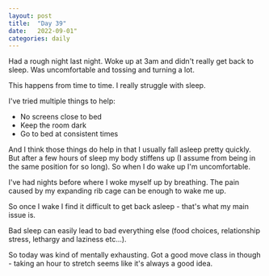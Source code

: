 ```yaml
---
layout: post
title:  "Day 39"
date:   2022-09-01"
categories: daily
---
```

Had a rough night last night. Woke up at 3am and didn't really get back to sleep. Was uncomfortable and tossing and turning a lot.

This happens from time to time. I really struggle with sleep.

I've tried multiple things to help:

* No screens close to bed
* Keep the room dark
* Go to bed at consistent times

And I think those things do help in that I usually fall asleep pretty quickly. But after a few hours of sleep my body stiffens up (I assume from being in the same position for so long). So when I do wake up I'm uncomfortable. 

I've had nights before where I woke myself up by breathing. The pain caused by my expanding rib cage can be enough to wake me up.

So once I wake I find it difficult to get back asleep - that's what my main issue is.

Bad sleep can easily lead to bad everything else (food choices, relationship stress, lethargy and laziness etc...).

So today was kind of mentally exhausting. Got a good move class in though - taking an hour to stretch seems like it's always a good idea.